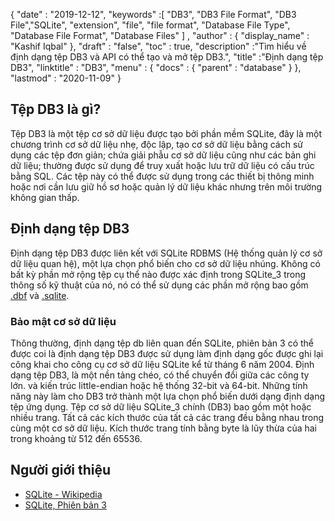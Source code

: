 {
  "date" : "2019-12-12",
  "keywords" :[ "DB3", "DB3 File Format", "DB3 File","SQLite", "extension", "file", "file format", "Database File Type", "Database File Format", "Database Files" ] ,
  "author" : {
    "display_name" : "Kashif Iqbal"
},
  "draft" : "false",
  "toc" : true,
  "description" :"Tìm hiểu về định dạng tệp DB3 và API có thể tạo và mở tệp DB3.",
  "title" :"Định dạng tệp DB3",
  "linktitle" : "DB3",
  "menu" : {
    "docs" : {
      "parent" : "database"
}
},
  "lastmod" : "2020-11-09"
}

## Tệp DB3 là gì?
Tệp DB3 là một tệp cơ sở dữ liệu được tạo bởi phần mềm SQLite, đây là một chương trình cơ sở dữ liệu nhẹ, độc lập, tạo cơ sở dữ liệu bằng cách sử dụng các tệp đơn giản; chứa giải phẫu cơ sở dữ liệu cũng như các bản ghi dữ liệu; thường được sử dụng để truy xuất hoặc lưu trữ dữ liệu có cấu trúc bằng SQL. Các tệp này có thể được sử dụng trong các thiết bị thông minh hoặc nơi cần lưu giữ hồ sơ hoặc quản lý dữ liệu khác nhưng trên môi trường không gian thấp.


## Định dạng tệp DB3
Định dạng tệp DB3 được liên kết với SQLite RDBMS (Hệ thống quản lý cơ sở dữ liệu quan hệ), một lựa chọn phổ biến cho cơ sở dữ liệu nhúng. Không có bất kỳ phần mở rộng tệp cụ thể nào được xác định trong SQLite_3 trong thông số kỹ thuật của nó, nó có thể sử dụng các phần mở rộng bao gồm [.dbf](/vi/database/dbf/) và [.sqlite](/vi/database/sqlite/).

### Bảo mật cơ sở dữ liệu
Thông thường, định dạng tệp db liên quan đến SQLite, phiên bản 3 có thể được coi là định dạng tệp DB3 được sử dụng làm định dạng gốc được ghi lại công khai cho công cụ cơ sở dữ liệu SQLite kể từ tháng 6 năm 2004. Định dạng tệp DB3, là một nền tảng chéo, có thể chuyển đổi giữa các công ty lớn. và kiến trúc little-endian hoặc hệ thống 32-bit và 64-bit. Những tính năng này làm cho DB3 trở thành một lựa chọn phổ biến dưới dạng định dạng tệp ứng dụng. Tệp cơ sở dữ liệu SQLite_3 chính (DB3) bao gồm một hoặc nhiều trang. Tất cả các kích thước của tất cả các trang đều bằng nhau trong cùng một cơ sở dữ liệu. Kích thước trang tính bằng byte là lũy thừa của hai trong khoảng từ 512 đến 65536.



## Người giới thiệu ##

* [SQLite - Wikipedia](https://en.wikipedia.org/wiki/SQLite)
* [SQLite, Phiên bản 3](https://www.loc.gov/preservation/digital/formats/fdd/fdd000461.shtml)

